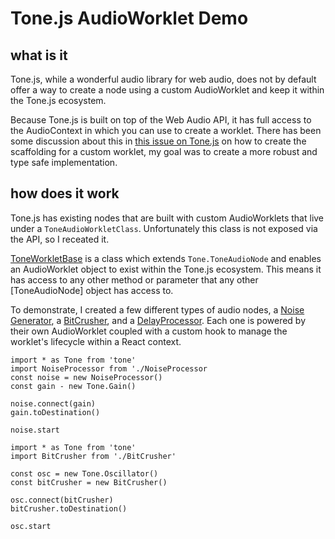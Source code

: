 # Tone.js AudioWorklet Demo

## what is it

Tone.js, while a wonderful audio library for web audio, does not by default offer a way to create a node using a custom AudioWorklet and keep it within the Tone.js ecosystem. 

Because Tone.js is built on top of the Web Audio API, it has full access to the AudioContext in which you can use to create a worklet. There has been some discussion about this in [this issue on Tone.js](https://github.com/Tonejs/Tone.js/issues/1138) on how to create the scaffolding for a custom worklet, my goal was to create a more robust and type safe implementation.

## how does it work

Tone.js has existing nodes that are built with custom AudioWorklets that live under a `ToneAudioWorkletClass`. Unfortunately this class is not exposed via the API, so I receated it.

[ToneWorkletBase](/src/lib/ToneWorkletBase.ts) is a class which extends `Tone.ToneAudioNode` and enables an AudioWorklet object to exist within the Tone.js ecosystem. This means it has access to any other method or parameter that any other [ToneAudioNode] object has access to. 

To demonstrate, I created a few different types of audio nodes, a [Noise Generator](src/lib/NoiseNode.ts), a [BitCrusher](/src/lib/BitCrusherNode.ts), and a [DelayProcessor](src/lib/DelayNode.ts). Each one is powered by their own AudioWorklet coupled with a custom hook to manage the worklet's lifecycle within a React context. 

```
import * as Tone from 'tone'
import NoiseProcessor from './NoiseProcessor
const noise = new NoiseProcessor()
const gain - new Tone.Gain()

noise.connect(gain)
gain.toDestination()

noise.start

```

```
import * as Tone from 'tone'
import BitCrusher from './BitCrusher'

const osc = new Tone.Oscillator()
const bitCrusher = new BitCrusher()

osc.connect(bitCrusher)
bitCrusher.toDestination()

osc.start
```
